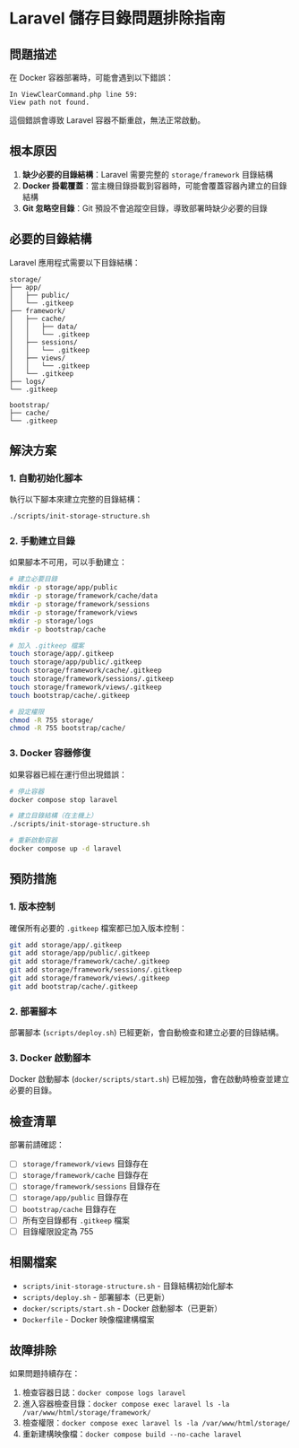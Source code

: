 # Laravel 儲存目錄問題排除指南

## 問題描述

在 Docker 容器部署時，可能會遇到以下錯誤：

```
In ViewClearCommand.php line 59:
View path not found.
```

這個錯誤會導致 Laravel 容器不斷重啟，無法正常啟動。

## 根本原因

1. **缺少必要的目錄結構**：Laravel 需要完整的 `storage/framework` 目錄結構
2. **Docker 掛載覆蓋**：當主機目錄掛載到容器時，可能會覆蓋容器內建立的目錄結構
3. **Git 忽略空目錄**：Git 預設不會追蹤空目錄，導致部署時缺少必要的目錄

## 必要的目錄結構

Laravel 應用程式需要以下目錄結構：

```
storage/
├── app/
│   ├── public/
│   └── .gitkeep
├── framework/
│   ├── cache/
│   │   ├── data/
│   │   └── .gitkeep
│   ├── sessions/
│   │   └── .gitkeep
│   ├── views/
│   │   └── .gitkeep
│   └── .gitkeep
├── logs/
└── .gitkeep

bootstrap/
├── cache/
└── .gitkeep
```

## 解決方案

### 1. 自動初始化腳本

執行以下腳本來建立完整的目錄結構：

```bash
./scripts/init-storage-structure.sh
```

### 2. 手動建立目錄

如果腳本不可用，可以手動建立：

```bash
# 建立必要目錄
mkdir -p storage/app/public
mkdir -p storage/framework/cache/data
mkdir -p storage/framework/sessions
mkdir -p storage/framework/views
mkdir -p storage/logs
mkdir -p bootstrap/cache

# 加入 .gitkeep 檔案
touch storage/app/.gitkeep
touch storage/app/public/.gitkeep
touch storage/framework/cache/.gitkeep
touch storage/framework/sessions/.gitkeep
touch storage/framework/views/.gitkeep
touch bootstrap/cache/.gitkeep

# 設定權限
chmod -R 755 storage/
chmod -R 755 bootstrap/cache/
```

### 3. Docker 容器修復

如果容器已經在運行但出現錯誤：

```bash
# 停止容器
docker compose stop laravel

# 建立目錄結構（在主機上）
./scripts/init-storage-structure.sh

# 重新啟動容器
docker compose up -d laravel
```

## 預防措施

### 1. 版本控制

確保所有必要的 `.gitkeep` 檔案都已加入版本控制：

```bash
git add storage/app/.gitkeep
git add storage/app/public/.gitkeep
git add storage/framework/cache/.gitkeep
git add storage/framework/sessions/.gitkeep
git add storage/framework/views/.gitkeep
git add bootstrap/cache/.gitkeep
```

### 2. 部署腳本

部署腳本 (`scripts/deploy.sh`) 已經更新，會自動檢查和建立必要的目錄結構。

### 3. Docker 啟動腳本

Docker 啟動腳本 (`docker/scripts/start.sh`) 已經加強，會在啟動時檢查並建立必要的目錄。

## 檢查清單

部署前請確認：

- [ ] `storage/framework/views` 目錄存在
- [ ] `storage/framework/cache` 目錄存在
- [ ] `storage/framework/sessions` 目錄存在
- [ ] `storage/app/public` 目錄存在
- [ ] `bootstrap/cache` 目錄存在
- [ ] 所有空目錄都有 `.gitkeep` 檔案
- [ ] 目錄權限設定為 755

## 相關檔案

- `scripts/init-storage-structure.sh` - 目錄結構初始化腳本
- `scripts/deploy.sh` - 部署腳本（已更新）
- `docker/scripts/start.sh` - Docker 啟動腳本（已更新）
- `Dockerfile` - Docker 映像檔建構檔案

## 故障排除

如果問題持續存在：

1. 檢查容器日誌：`docker compose logs laravel`
2. 進入容器檢查目錄：`docker compose exec laravel ls -la /var/www/html/storage/framework/`
3. 檢查權限：`docker compose exec laravel ls -la /var/www/html/storage/`
4. 重新建構映像檔：`docker compose build --no-cache laravel`